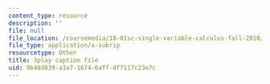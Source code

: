 ```yaml
---
content_type: resource
description: ''
file: null
file_location: /coursemedia/18-01sc-single-variable-calculus-fall-2010/9b48d839a1a716746affdf7117c23e7c_Pd2xP5zDsRw.srt
file_type: application/x-subrip
resourcetype: Other
title: 3play caption file
uid: 9b48d839-a1a7-1674-6aff-df7117c23e7c
---
```

